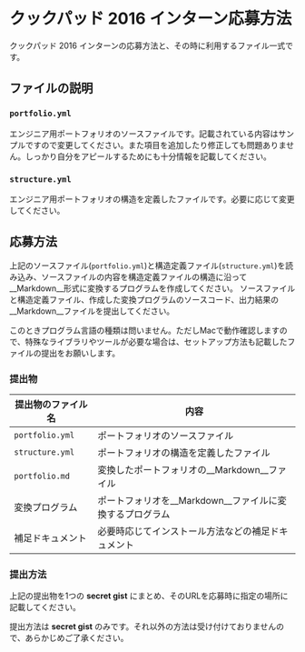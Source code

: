 # クックパッド 2016 インターン応募方法

クックパッド 2016 インターンの応募方法と、その時に利用するファイル一式です。

## ファイルの説明
### `portfolio.yml`
エンジニア用ポートフォリオのソースファイルです。記載されている内容はサンプルですので変更してください。また項目を追加したり修正しても問題ありません。しっかり自分をアピールするためにも十分情報を記載してください。

### `structure.yml`
エンジニア用ポートフォリオの構造を定義したファイルです。必要に応じて変更してください。

## 応募方法
上記のソースファイル(`portfolio.yml`)と構造定義ファイル(`structure.yml`)を読み込み、ソースファイルの内容を構造定義ファイルの構造に沿って__Markdown__形式に変換するプログラムを作成してください。
ソースファイルと構造定義ファイル、作成した変換プログラムのソースコード、出力結果の__Markdown__ファイルを提出してください。

このときプログラム言語の種類は問いません。ただしMacで動作確認しますので、特殊なライブラリやツールが必要な場合は、セットアップ方法も記載したファイルの提出をお願いします。

### 提出物
| 提出物のファイル名 | 内容 |
|--------------------|------|
| `portfolio.yml`    | ポートフォリオのソースファイル |
| `structure.yml`    | ポートフォリオの構造を定義したファイル |
| `portfolio.md`     | 変換したポートフォリオの__Markdown__ファイル |
| 変換プログラム | ポートフォリオを__Markdown__ファイルに変換するプログラム |
| 補足ドキュメント   | 必要時応じてインストール方法などの補足ドキュメント |

### 提出方法
上記の提出物を1つの **secret gist** にまとめ、そのURLを応募時に指定の場所に記載してください。

提出方法は **secret gist** のみです。それ以外の方法は受け付けておりませんので、あらかじめご了承ください。
